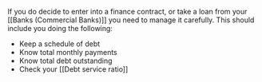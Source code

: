 If you do decide to enter into a finance contract, or take a loan from your [[Banks (Commercial Banks)]] you need to manage it carefully. This should include you doing the following:
- Keep a schedule of debt
- Know total monthly payments
- Know total debt outstanding
- Check your [[Debt service ratio]]